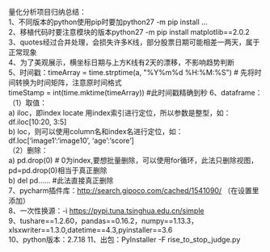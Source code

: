 量化分析项目归纳总结：  
1、不同版本的python使用pip时要加python27 -m pip install ...  
2、移植代码时要注意模块的版本python27 -m pip install matplotlib==2.0.2  
3、quotes经过合并处理，会损失许多K线，部分股票日期可能相差一两天，属于正常现象  
4、为了美观展示，横坐标日期与上方K线有2天的漂移，不影响趋势判断  
5、时间戳：timeArray = time.strptime(a, "%Y%m%d %H:%M:%S") # 先将时间转换为时间矩阵，注意原时间格式  
timeStamp = int(time.mktime(timeArray))   #此时间戳精确到秒
6、dataframe：  
（1）取值：  
a) iloc，即index locate 用index索引进行定位，所以参数是整型，如：df.iloc[10:20, 3:5]  
b) loc，则可以使用column名和index名进行定位，如：df.loc[‘image1’:‘image10’, ‘age’:‘score’]  
（2）删除：  
a) pd.drop(0) # 0为index,要想批量删除，可以使用for循环，此法只删除视图，pd=pd.drop(0)相当于真正删除  
b) del pd...... #此法直接真正删除  
7、pycharm插件库：http://search.gipoco.com/cached/1541090/ （在设置里添加）  
8、一次性换源：-i https://pypi.tuna.tsinghua.edu.cn/simple  
9、tushare==1.2.60，pandas==0.16.2，numpy==1.13.3，xlsxwriter==1.3.0,datetime==4.3,pyinstaller==3.6  
10、python版本：2.7.18
11、出包：PyInstaller -F rise_to_stop_judge.py
